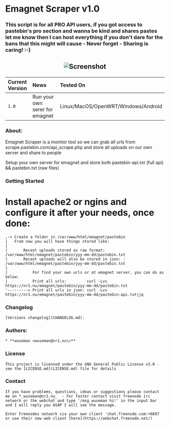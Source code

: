 # Emagnet Scraper v1.0

### This script is for all PRO API users, if you got access to pastebin's pro section and wanna be kind and shares pastes let me know then I can host everything if you don't dare for the bans that this might will cause - Never forget - Sharing is caring! :-)

## <p align="center">![Screenshot](https://repository-images.githubusercontent.com/165741206/f9087e00-397d-11ea-9cab-1aea419f9448)

| Current Version    | News                            | Tested On                          |
| :----------------- | :-------------------------------- | :----------------------------------|
| `1.0`              |  Run your own serer for emagnet      | Linux/MacOS/OpenWRT/Windows/Android                               |

### About: 

Emagnet Scraper is a monitor tool so we can grab all urls from scrape.pastebin.com/api_scrape.php and store all uploads on our own server and share to people

Setup your own server for emagnet and store both pastebin-api.txt (full api) && pastebin.txt (raw files)

### Getting Started

# Install apache2 or ngins and configure it after your needs, once done:

    ,-> Create a folder in /var/www/html/emagnet/pastebin
    |   From now you will have things stored like:
    |
    |       Recent uploads stored as raw format:            /var/www/html/emagnet/pastebin/yyy-mm-dd/pastebin.txt 
    |       Recent uploads will also be stored in json: :   /var/www/html/emagnet/pastebin/yyy-mm-dd/pastebin.txt
    |
    |           For find your own urls or at emagnet server, you can do as below:
    |           Print all urls:         curl -Lvs https://nr1.nu/emagnet/pastebin/yyy-mm-dd/pastebin.txt
    '---------> Print all urls in json: curl -Lvs https://nr1.nu/emagnet/pastebin/yyy-mm-dd/pastebin-api.txt|jq

### Changelog

    [Versions changelog](CHANGELOG.md).

### Authors: 

    * **wuseman <wuseman@nr1.nu\>** 

### License

    This project is licensed under the GNU General Public License v3.0 - see the [LICENSE.md](LICENSE.md) file for details

### Contact

    If you have problems, questions, ideas or suggestions please contact me on *_wuseman@nr1.nu_  - For faster contact visit freenode irc network or the webchat and type '/msg wuseman hi!' in the input bar and I will reply you ASAP I will see the message.
  
    Enter Freenodes network via your own client 'chat.freenode.com:+6697 or use their new web client [here](https://webchat.freenode.net/)

